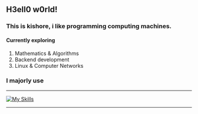 ## H3ell0 w0rld!

### This is kishore, i like programming computing machines.

#### Currently exploring

1. Mathematics & Algorithms
2. Backend development
3. Linux & Computer Networks

### I majorly use
<hr>

[![My Skills](https://skillicons.dev/icons?i=cpp,py,go,figma,fastapi,git,linux,bash,docker,vscode)](https://skillicons.dev)

<hr>

